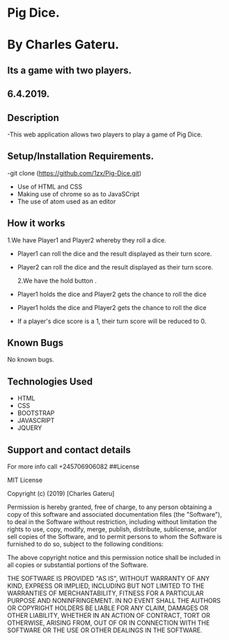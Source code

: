 # Pig Dice.

# By Charles Gateru.

## Its a game with two players.

## 6.4.2019.

## Description

-This web application allows two players to play a game of Pig Dice.

## Setup/Installation Requirements.
 -git clone  (https://github.com/1zx/Pig-Dice.git)


- Use of HTML and CSS
- Making use of chrome so as to JavaSCript
- The use of atom used as an editor

## How it works

1.We have Player1 and Player2 whereby they roll a dice.

- Player1 can roll the dice and the result displayed as their turn score.
- Player2 can roll the dice and the result displayed as their turn score.

  2.We have the hold button .

- Player1 holds the dice and Player2 gets the chance to roll the dice
- Player1 holds the dice and Player2 gets the chance to roll the dice

- If a player's dice score is a 1, their turn score will be reduced to 0.

## Known Bugs

No known bugs.

## Technologies Used

- HTML
- CSS
- BOOTSTRAP
- JAVASCRIPT
- JQUERY

## Support and contact details

For more info call +245706906082
##License

MIT License

Copyright (c) (2019) [Charles Gateru]

Permission is hereby granted, free of charge, to any person obtaining a copy of this software and associated documentation files (the "Software"), to deal in the Software without restriction, including without limitation the rights to use, copy, modify, merge, publish, distribute, sublicense, and/or sell copies of the Software, and to permit persons to whom the Software is furnished to do so, subject to the following conditions:

The above copyright notice and this permission notice shall be included in all copies or substantial portions of the Software.

THE SOFTWARE IS PROVIDED "AS IS", WITHOUT WARRANTY OF ANY KIND, EXPRESS OR IMPLIED, INCLUDING BUT NOT LIMITED TO THE WARRANTIES OF MERCHANTABILITY, FITNESS FOR A PARTICULAR PURPOSE AND NONINFRINGEMENT. IN NO EVENT SHALL THE AUTHORS OR COPYRIGHT HOLDERS BE LIABLE FOR ANY CLAIM, DAMAGES OR OTHER LIABILITY, WHETHER IN AN ACTION OF CONTRACT, TORT OR OTHERWISE, ARISING FROM, OUT OF OR IN CONNECTION WITH THE SOFTWARE OR THE USE OR OTHER DEALINGS IN THE SOFTWARE.
